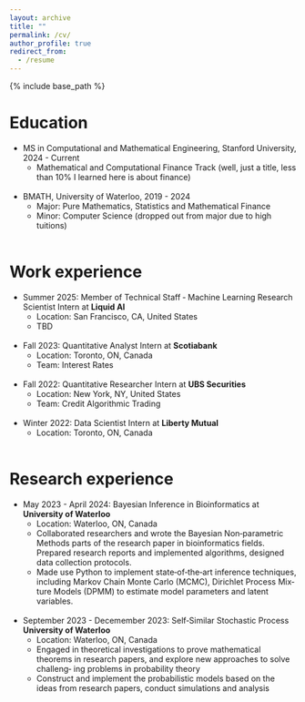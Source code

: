 ```yaml
---
layout: archive
title: ""
permalink: /cv/
author_profile: true
redirect_from:
  - /resume
---
```


{% include base_path %}

Education
======
* MS in Computational and Mathematical Engineering, Stanford University, 2024 - Current
  * Mathematical and Computational Finance Track (well, just a title, less than 10% I learned here is about finance)
<br><br>
* BMATH, University of Waterloo, 2019 - 2024
  * Major: Pure Mathematics, Statistics and Mathematical Finance
  * Minor: Computer Science (dropped out from major due to high tuitions)
<br><br>

Work experience
======
* Summer 2025: Member of Technical Staff ‑ Machine Learning Research Scientist Intern at **Liquid AI**
  * Location: San Francisco, CA, United States
  * TBD
<br><br>
* Fall 2023: Quantitative Analyst Intern at **Scotiabank**
  * Location: Toronto, ON, Canada
  * Team: Interest Rates
<br><br>
* Fall 2022: Quantitative Researcher Intern at **UBS Securities**
  * Location: New York, NY, United States
  * Team: Credit Algorithmic  Trading
<br><br>
* Winter 2022: Data Scientist Intern at **Liberty Mutual**
  * Location: Toronto, ON, Canada
<br><br>

Research experience
======
* May 2023 - April 2024: Bayesian Inference in Bioinformatics at **University of Waterloo**
  * Location: Waterloo, ON, Canada
  * Collaborated researchers and wrote the Bayesian Non‑parametric Methods parts of the research paper in bioinformatics fields. Prepared
research reports and implemented algorithms, designed data collection protocols.
  * Made use Python to implement state‑of‑the‑art inference techniques, including Markov Chain Monte Carlo (MCMC), Dirichlet Process Mix‑
ture Models (DPMM) to estimate model parameters and latent variables.
<br><br>
* September  2023 - Decemember 2023:  Self‑Similar Stochastic Process **University of Waterloo**
  * Location: Waterloo, ON, Canada
  * Engaged in theoretical investigations to prove mathematical theorems in research papers, and explore new approaches to solve challeng‑
ing problems in probability theory
  * Construct and implement the probabilistic models based on the ideas from research papers, conduct simulations and analysis
